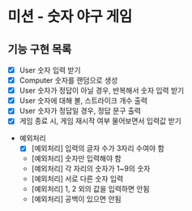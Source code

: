 # 미션 - 숫자 야구 게임

## 기능 구현 목록
- [X] User 숫자 입력 받기
- [X] Computer 숫자를 랜덤으로 생성
- [X]  User 숫자가 정답이 아닐 경우, 반복해서 숫자 입력 받기
- [X]  User 숫자에 대해 볼, 스트라이크 개수 출력
- [X]  User 숫자가 정답일 경우, 정답 문구 출력
- [X] 게임 종료 시, 게임 재시작 여부 물어보면서 입력값 받기

- 예외처리
    - [X]  [예외처리] 입력의 글자 수가 3자리 수여야 함
    -   [예외처리] 숫자만 입력해야 함
    -   [예외처리] 각 자리의 숫자가 1~9의 숫자
    -   [예외처리] 서로 다른 숫자 입력
    -   [예외처리] 1, 2 외의 값을 입력하면 안됨
    -   [예외처리] 공백이 있으면 안됨